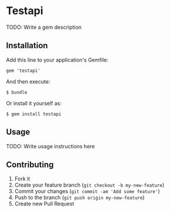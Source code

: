 # Testapi

TODO: Write a gem description

## Installation

Add this line to your application's Gemfile:

    gem 'testapi'

And then execute:

    $ bundle

Or install it yourself as:

    $ gem install testapi

## Usage

TODO: Write usage instructions here

## Contributing

1. Fork it
2. Create your feature branch (`git checkout -b my-new-feature`)
3. Commit your changes (`git commit -am 'Add some feature'`)
4. Push to the branch (`git push origin my-new-feature`)
5. Create new Pull Request
